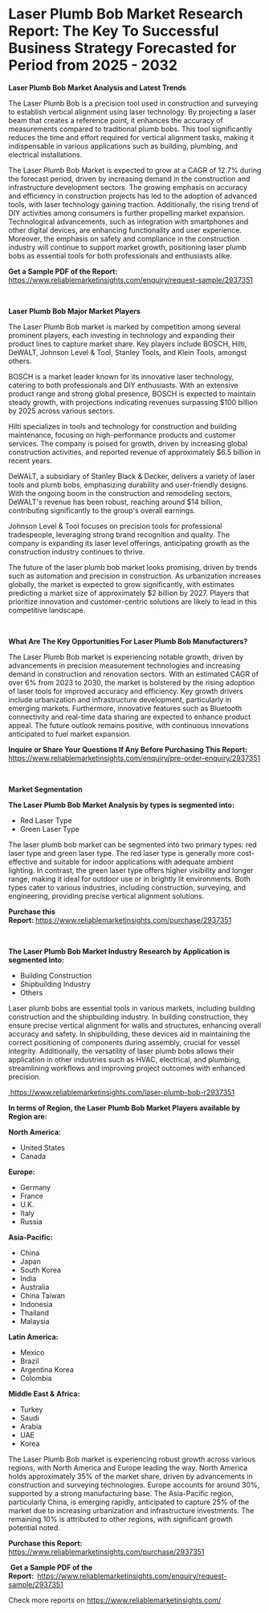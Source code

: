 <p><h1>Laser Plumb Bob Market Research Report: The Key To Successful Business Strategy Forecasted for Period from 2025 - 2032</h1></p><p><strong>Laser Plumb Bob Market Analysis and Latest Trends</strong></p>
<p><p>The Laser Plumb Bob is a precision tool used in construction and surveying to establish vertical alignment using laser technology. By projecting a laser beam that creates a reference point, it enhances the accuracy of measurements compared to traditional plumb bobs. This tool significantly reduces the time and effort required for vertical alignment tasks, making it indispensable in various applications such as building, plumbing, and electrical installations.</p><p>The Laser Plumb Bob Market is expected to grow at a CAGR of 12.7% during the forecast period, driven by increasing demand in the construction and infrastructure development sectors. The growing emphasis on accuracy and efficiency in construction projects has led to the adoption of advanced tools, with laser technology gaining traction. Additionally, the rising trend of DIY activities among consumers is further propelling market expansion. Technological advancements, such as integration with smartphones and other digital devices, are enhancing functionality and user experience. Moreover, the emphasis on safety and compliance in the construction industry will continue to support market growth, positioning laser plumb bobs as essential tools for both professionals and enthusiasts alike.</p></p>
<p><strong>Get a Sample PDF of the Report:&nbsp;</strong> <a href="https://www.reliablemarketinsights.com/enquiry/request-sample/2937351?utm_campaign=2868&utm_medium=2&utm_source=Github&utm_content=ia&utm_term=14032025&utm_id=laser-plumb-bob">https://www.reliablemarketinsights.com/enquiry/request-sample/2937351</a></p>
<p>&nbsp;</p>
<p><strong>Laser Plumb Bob Major Market Players</strong></p>
<p><p>The Laser Plumb Bob market is marked by competition among several prominent players, each investing in technology and expanding their product lines to capture market share. Key players include BOSCH, Hilti, DeWALT, Johnson Level & Tool, Stanley Tools, and Klein Tools, amongst others.</p><p>BOSCH is a market leader known for its innovative laser technology, catering to both professionals and DIY enthusiasts. With an extensive product range and strong global presence, BOSCH is expected to maintain steady growth, with projections indicating revenues surpassing $100 billion by 2025 across various sectors.</p><p>Hilti specializes in tools and technology for construction and building maintenance, focusing on high-performance products and customer services. The company is poised for growth, driven by increasing global construction activities, and reported revenue of approximately $6.5 billion in recent years.</p><p>DeWALT, a subsidiary of Stanley Black & Decker, delivers a variety of laser tools and plumb bobs, emphasizing durability and user-friendly designs. With the ongoing boom in the construction and remodeling sectors, DeWALT's revenue has been robust, reaching around $14 billion, contributing significantly to the group's overall earnings.</p><p>Johnson Level & Tool focuses on precision tools for professional tradespeople, leveraging strong brand recognition and quality. The company is expanding its laser level offerings, anticipating growth as the construction industry continues to thrive.</p><p>The future of the laser plumb bob market looks promising, driven by trends such as automation and precision in construction. As urbanization increases globally, the market is expected to grow significantly, with estimates predicting a market size of approximately $2 billion by 2027. Players that prioritize innovation and customer-centric solutions are likely to lead in this competitive landscape.</p></p>
<p>&nbsp;</p>
<p><strong>What Are The Key Opportunities For Laser Plumb Bob Manufacturers?</strong></p>
<p><p>The Laser Plumb Bob market is experiencing notable growth, driven by advancements in precision measurement technologies and increasing demand in construction and renovation sectors. With an estimated CAGR of over 6% from 2023 to 2030, the market is bolstered by the rising adoption of laser tools for improved accuracy and efficiency. Key growth drivers include urbanization and infrastructure development, particularly in emerging markets. Furthermore, innovative features such as Bluetooth connectivity and real-time data sharing are expected to enhance product appeal. The future outlook remains positive, with continuous innovations anticipated to fuel market expansion.</p></p>
<p><strong>Inquire or Share Your Questions If Any Before Purchasing This Report:</strong> <a href="https://www.reliablemarketinsights.com/enquiry/pre-order-enquiry/2937351?utm_campaign=2868&utm_medium=2&utm_source=Github&utm_content=ia&utm_term=14032025&utm_id=laser-plumb-bob">https://www.reliablemarketinsights.com/enquiry/pre-order-enquiry/2937351</a></p>
<p>&nbsp;</p>
<p><strong>Market Segmentation</strong></p>
<p><strong>The Laser Plumb Bob Market Analysis by types is segmented into:</strong></p>
<p><ul><li>Red Laser Type</li><li>Green Laser Type</li></ul></p>
<p><p>The laser plumb bob market can be segmented into two primary types: red laser type and green laser type. The red laser type is generally more cost-effective and suitable for indoor applications with adequate ambient lighting. In contrast, the green laser type offers higher visibility and longer range, making it ideal for outdoor use or in brightly lit environments. Both types cater to various industries, including construction, surveying, and engineering, providing precise vertical alignment solutions.</p></p>
<p><strong>Purchase this Report:&nbsp;</strong><a href="https://www.reliablemarketinsights.com/purchase/2937351?utm_campaign=2868&utm_medium=2&utm_source=Github&utm_content=ia&utm_term=14032025&utm_id=laser-plumb-bob">https://www.reliablemarketinsights.com/purchase/2937351</a></p>
<p>&nbsp;</p>
<p><strong>The Laser Plumb Bob Market Industry Research by Application is segmented into:</strong></p>
<p><ul><li>Building Construction</li><li>Shipbuilding Industry</li><li>Others</li></ul></p>
<p><p>Laser plumb bobs are essential tools in various markets, including building construction and the shipbuilding industry. In building construction, they ensure precise vertical alignment for walls and structures, enhancing overall accuracy and safety. In shipbuilding, these devices aid in maintaining the correct positioning of components during assembly, crucial for vessel integrity. Additionally, the versatility of laser plumb bobs allows their application in other industries such as HVAC, electrical, and plumbing, streamlining workflows and improving project outcomes with enhanced precision.</p></p>
<p><a href="https://www.reliablemarketinsights.com/laser-plumb-bob-r2937351?utm_campaign=2868&utm_medium=2&utm_source=Github&utm_content=ia&utm_term=14032025&utm_id=laser-plumb-bob">&nbsp;https://www.reliablemarketinsights.com/laser-plumb-bob-r2937351</a></p>
<p><strong>In terms of Region, the Laser Plumb Bob Market Players available by Region are:</strong></p>
<p>
    <p> <strong> North America: </strong>
        <ul>
            <li>United States</li>
            <li>Canada</li>
        </ul>
        </p> 
    <p> <strong> Europe: </strong>
        <ul>
            <li>Germany</li>
            <li>France</li>
            <li>U.K.</li>
            <li>Italy</li>
            <li>Russia</li>
        </ul>
        </p> 
    <p> <strong> Asia-Pacific: </strong>
        <ul>
            <li>China</li>
            <li>Japan</li>
            <li>South Korea</li>
            <li>India</li>
            <li>Australia</li>
            <li>China Taiwan</li>
            <li>Indonesia</li>
            <li>Thailand</li>
            <li>Malaysia</li>
        </ul>
        </p> 
    <p> <strong> Latin America: </strong>
        <ul>
            <li>Mexico</li>
            <li>Brazil</li>
            <li>Argentina Korea</li>
            <li>Colombia</li>
        </ul>
        </p> 
    <p> <strong> Middle East & Africa: </strong>
        <ul>
            <li>Turkey</li>
            <li>Saudi</li>
            <li>Arabia</li>
            <li>UAE</li>
            <li>Korea</li>
        </ul>
    </p>
    </p>
<p><p>The Laser Plumb Bob market is experiencing robust growth across various regions, with North America and Europe leading the way. North America holds approximately 35% of the market share, driven by advancements in construction and surveying technologies. Europe accounts for around 30%, supported by a strong manufacturing base. The Asia-Pacific region, particularly China, is emerging rapidly, anticipated to capture 25% of the market due to increasing urbanization and infrastructure investments. The remaining 10% is attributed to other regions, with significant growth potential noted.</p></p>
<p><strong>Purchase this Report: </strong><a href="https://www.reliablemarketinsights.com/purchase/2937351?utm_campaign=2868&utm_medium=2&utm_source=Github&utm_content=ia&utm_term=14032025&utm_id=laser-plumb-bob">https://www.reliablemarketinsights.com/purchase/2937351</a></p>
<p>&nbsp;<strong>Get a Sample PDF of the Report:&nbsp;&nbsp;</strong><a href="https://www.reliablemarketinsights.com/enquiry/request-sample/2937351?utm_campaign=2868&utm_medium=2&utm_source=Github&utm_content=ia&utm_term=14032025&utm_id=laser-plumb-bob">https://www.reliablemarketinsights.com/enquiry/request-sample/2937351</a></p>
<p><strong></strong></p>
<p>Check more reports on <a href="https://www.reliablemarketinsights.com/?utm_campaign=2868&utm_medium=2&utm_source=Github&utm_content=ia&utm_term=14032025&utm_id=laser-plumb-bob">https://www.reliablemarketinsights.com/</a></p>